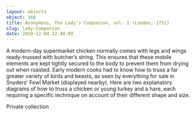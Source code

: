 ```yaml
---
layout: objects
object: 160
title: Anonymous, The Lady’s Companion, vol. 1 (London, 1751)
slug: lady-Companion
date: 2019-12-04 22:40:09
---
```

A modern-day supermarket chicken normally comes with legs and wings ready-trussed with butcher’s string. This ensures that these  mobile elements are kept tightly secured to the body to prevent them from drying out when roasted. Early modern cooks had to know  how to truss a far greater variety of birds and beasts, as seen by everything for sale in Snyders’ Fowl Market (displayed nearby). Here  are two explanatory diagrams of how to truss a chicken or young turkey and a hare, each requiring a specific technique on account of their different shape and size.  

Private collection
